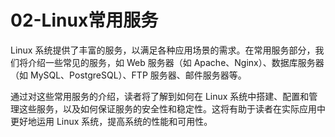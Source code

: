 # 02-Linux常用服务

Linux 系统提供了丰富的服务，以满足各种应用场景的需求。在常用服务部分，我们将介绍一些常见的服务，如 Web 服务器（如 Apache、Nginx）、数据库服务器（如 MySQL、PostgreSQL）、FTP 服务器、邮件服务器等。

通过对这些常用服务的介绍，读者将了解到如何在 Linux 系统中搭建、配置和管理这些服务，以及如何保证服务的安全性和稳定性。这将有助于读者在实际应用中更好地运用 Linux 系统，提高系统的性能和可用性。